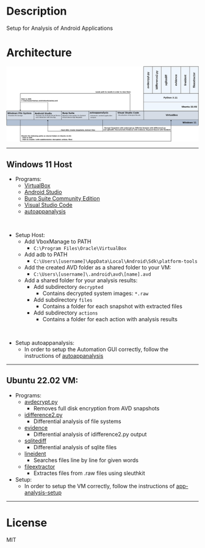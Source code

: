 # Description

Setup for Analysis of Android Applications

# Architecture

![](img/01.png)

---

## Windows 11 Host
  - Programs:
    - [VirtualBox](https://www.virtualbox.org/)
    - [Android Studio](https://developer.android.com/studio/)
    - [Burp Suite Community Edition](https://portswigger.net/burp/communitydownload)
    - [Visual Studio Code](https://code.visualstudio.com/)
    - [autoappanalysis](https://github.com/5f0ne/autoappanalysis)
  
  <br>

  - Setup Host:
    - Add VboxManage to PATH
      - `C:\Program Files\Oracle\VirtualBox`
    - Add adb to PATH
      - `C:\Users\[username]\AppData\Local\Android\Sdk\platform-tools`
    - Add the created AVD folder as a shared folder to your VM:
      - `C:\Users\[username]\.android\avd\[name].avd`
    - Add a shared folder for your analysis results:
      - Add subdirectory `decrypted`
        - Contains decrypted system images: `*.raw`
      - Add subdirectory `files`
        - Contains a folder for each snapshot with extracted files 
      - Add subdirectory `actions`
        - Contains a folder for each action with analysis results
  
  <br>

  - Setup autoappanalysis:
    - In order to setup the Automation GUI correctly, follow the instructions of [autoappanalysis](https://github.com/5f0ne/autoappanalysis)
---

## Ubuntu 22.02 VM:

  - Programs:
    - [avdecrypt.py](https://faui1-gitlab.cs.fau.de/gaston.pugliese/avdecrypt)
      - Removes full disk encryption from AVD snapshots
    - [idifference2.py](https://github.com/dfxml-working-group/dfxml_python)
      - Differential analysis of file systems
    - [evidence](https://github.com/5f0ne/evidence)
      - Differential analysis of idifference2.py output
    - [sqlitediff](https://github.com/5f0ne/sqlitediff)
      - Differential analysis of sqlite files
    - [lineident](https://github.com/5f0ne/lineident)
      - Searches files line by line for given words
    - [fileextractor](https://github.com/5f0ne/fileextractor)
      - Extractes files from .raw files using sleuthkit
  - Setup:
    - In order to setup the VM correctly, follow the instructions of [app-analysis-setup](https://github.com/5f0ne/app-analysis-setup)

---

# License

MIT